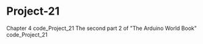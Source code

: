 # Project-21
Chapter 4 code_Project_21 The second part 2 of "The Arduino World Book" code_Project_21
